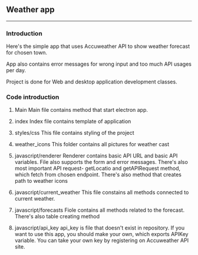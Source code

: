 ## Weather app

---

### Introduction

Here's the simple app that uses Accuweather API to show weather forecast for chosen town.

App also contains error messages for wrong input and too much API usages per day.

Project is done for Web and desktop application development classes.

### Code introduction

1. Main
   Main file contains method that start electron app.

2. index
   Index file contains template of application

3. styles/css
   This file contains styling of the project

4. weather_icons
   This folder contains all pictures for weather cast

5. javascript/renderer
   Renderer contains basic API URL and basic API variables. File also supports the form and error messages. There's also most important API request- getLocatio and getAPIRequest method, which fetch from chosen endpoint.
   There's also method that creates path to weather icons

6. javascript/current_weather
   This file constains all methods connected to current weather.

7. javascript/forecasts
   Fiole contains all methods related to the forecast. There's also table creating method

8. javascript/api_key
   api_key is file that doesn't exist in repository. If you want to use this app, you should make your own, which exports APIKey variable. You can take your own key by registering on Accuweather API site.
